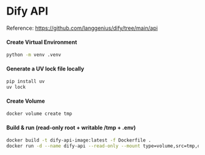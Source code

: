# Dify API
Reference: https://github.com/langgenius/dify/tree/main/api

#### Create Virtual Environment
```bash
python -m venv .venv
```

#### Generate a UV lock file locally
```bash
pip install uv
uv lock
```

#### Create Volume
```bash
docker volume create tmp
```

#### Build & run (read-only root + writable /tmp + .env)
```bash
docker build -t dify-api-image:latest -f Dockerfile .
docker run -d --name dify-api --read-only --mount type=volume,src=tmp,dst=/tmp --env-file .env -p 5001:8080 dify-api-image:latest
```